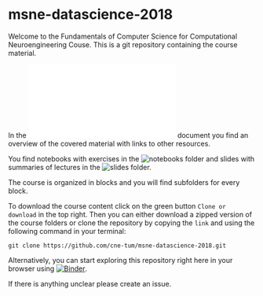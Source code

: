 # msne-datascience-2018
Welcome to the Fundamentals of Computer Science for Computational Neuroengineering Couse. This is a git repository containing the course material.

In the ![course overview](course_overview.md) document you find an overview of the covered material with links to other resources. 

You find notebooks with exercises in the ![notebooks](notebooks/) folder and slides with summaries of lectures in the ![slides](slides/) folder.

The course is organized in blocks and you will find subfolders for every block.

To download the course content click on the green button `Clone or download` in
the top right. Then you can either download a zipped version of the course
folders or clone the repository by copying the `link` and using the following
command in your terminal:

`git clone https://github.com/cne-tum/msne-datascience-2018.git`

Alternatively, you can start exploring this repository right here in your browser using [![Binder](https://mybinder.org/badge.svg)](https://mybinder.org/v2/gh/cne-tum/msne-datascience-2018/master). 

If there is anything unclear please create an issue. 
